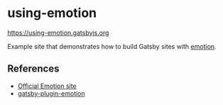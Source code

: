 # using-emotion

https://using-emotion.gatsbyjs.org

Example site that demonstrates how to build Gatsby sites with
[emotion](https://github.com/emotion-js/emotion).

## References

- [Official Emotion site](https://emotion.sh)
- [gatsby-plugin-emotion](https://www.gatsbyjs.com/plugins/gatsby-plugin-emotion/)
